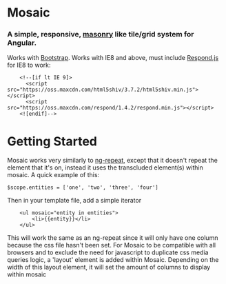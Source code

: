 # Mosaic
### A simple, responsive, [masonry](http://masonry.desandro.com/) like tile/grid system for Angular.

Works with [Bootstrap](http://getbootstrap.com/). Works with IE8 and above, must include [Respond.js](https://github.com/scottjehl/Respond) for IE8 to work:

```
	<!--[if lt IE 9]>
	  <script src="https://oss.maxcdn.com/html5shiv/3.7.2/html5shiv.min.js"></script>
	  <script src="https://oss.maxcdn.com/respond/1.4.2/respond.min.js"></script>
	<![endif]-->
```

Getting Started
======

Mosaic works very similarly to [ng-repeat](https://code.angularjs.org/1.3.4/docs/api/ng/directive/ngRepeat), except that it doesn't repeat the element that it's on, instead it uses the transcluded element(s) within mosaic.  A quick example of this:

```
$scope.entities = ['one', 'two', 'three', 'four']
```

Then in your template file, add a simple iterator

```
	<ul mosaic="entity in entities">
		<li>{{entity}}</li>
	</ul>
```

This will work the same as an ng-repeat since it will only have one column because the css file hasn't been set.  For Mosaic to be compatible with all browsers and to exclude the need for javascript to duplicate css media queries logic, a 'layout' element is added within Mosaic.  Depending on the width of this layout element, it will set the amount of columns to display within mosaic